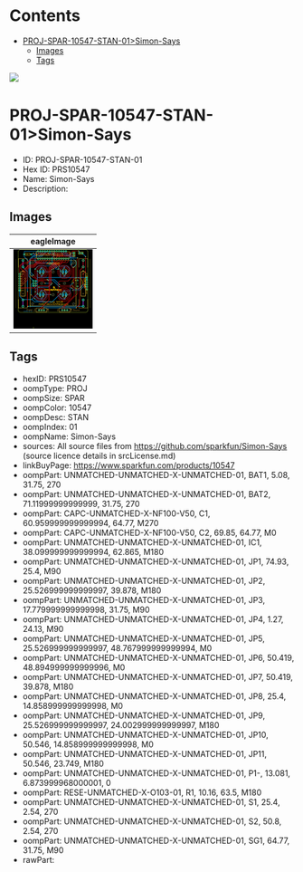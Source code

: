 



Contents
========

* [PROJ-SPAR-10547-STAN-01>Simon-Says](#proj-spar-10547-stan-01simon-says)
	* [Images](#images)
	* [Tags](#tags)
  
![][im]
# PROJ-SPAR-10547-STAN-01>Simon-Says

- ID: PROJ-SPAR-10547-STAN-01
- Hex ID: PRS10547
- Name: Simon-Says
- Description: 

## Images
  
  

|eagleImage|
| :---: |
|[![eagleImage](eagleImage_140.png)](eagleImage_600.png)|

## Tags

- hexID: PRS10547
- oompType: PROJ
- oompSize: SPAR
- oompColor: 10547
- oompDesc: STAN
- oompIndex: 01
- oompName: Simon-Says
- sources: All source files from https://github.com/sparkfun/Simon-Says (source licence details in srcLicense.md)
- linkBuyPage: https://www.sparkfun.com/products/10547
- oompPart: UNMATCHED-UNMATCHED-X-UNMATCHED-01, BAT1, 5.08, 31.75, 270
- oompPart: UNMATCHED-UNMATCHED-X-UNMATCHED-01, BAT2, 71.11999999999999, 31.75, 270
- oompPart: CAPC-UNMATCHED-X-NF100-V50, C1, 60.959999999999994, 64.77, M270
- oompPart: CAPC-UNMATCHED-X-NF100-V50, C2, 69.85, 64.77, M0
- oompPart: UNMATCHED-UNMATCHED-X-UNMATCHED-01, IC1, 38.099999999999994, 62.865, M180
- oompPart: UNMATCHED-UNMATCHED-X-UNMATCHED-01, JP1, 74.93, 25.4, M90
- oompPart: UNMATCHED-UNMATCHED-X-UNMATCHED-01, JP2, 25.526999999999997, 39.878, M180
- oompPart: UNMATCHED-UNMATCHED-X-UNMATCHED-01, JP3, 17.779999999999998, 31.75, M90
- oompPart: UNMATCHED-UNMATCHED-X-UNMATCHED-01, JP4, 1.27, 24.13, M90
- oompPart: UNMATCHED-UNMATCHED-X-UNMATCHED-01, JP5, 25.526999999999997, 48.767999999999994, M0
- oompPart: UNMATCHED-UNMATCHED-X-UNMATCHED-01, JP6, 50.419, 48.894999999999996, M0
- oompPart: UNMATCHED-UNMATCHED-X-UNMATCHED-01, JP7, 50.419, 39.878, M180
- oompPart: UNMATCHED-UNMATCHED-X-UNMATCHED-01, JP8, 25.4, 14.858999999999998, M0
- oompPart: UNMATCHED-UNMATCHED-X-UNMATCHED-01, JP9, 25.526999999999997, 24.002999999999997, M180
- oompPart: UNMATCHED-UNMATCHED-X-UNMATCHED-01, JP10, 50.546, 14.858999999999998, M0
- oompPart: UNMATCHED-UNMATCHED-X-UNMATCHED-01, JP11, 50.546, 23.749, M180
- oompPart: UNMATCHED-UNMATCHED-X-UNMATCHED-01, P1-, 13.081, 6.873999968000001, 0
- oompPart: RESE-UNMATCHED-X-O103-01, R1, 10.16, 63.5, M180
- oompPart: UNMATCHED-UNMATCHED-X-UNMATCHED-01, S1, 25.4, 2.54, 270
- oompPart: UNMATCHED-UNMATCHED-X-UNMATCHED-01, S2, 50.8, 2.54, 270
- oompPart: UNMATCHED-UNMATCHED-X-UNMATCHED-01, SG1, 64.77, 31.75, M90
- rawPart: 



[im]: eagleImage_450.png
